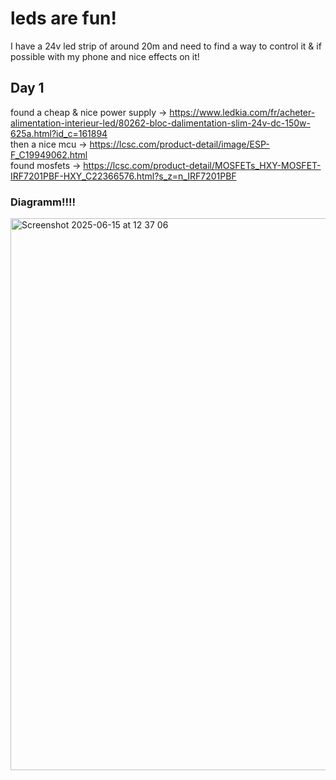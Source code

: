 # leds are fun!

I have a 24v led strip of around 20m and need to find a way to control it & if possible with my phone and nice effects on it!

## Day 1

found a cheap & nice power supply -> https://www.ledkia.com/fr/acheter-alimentation-interieur-led/80262-bloc-dalimentation-slim-24v-dc-150w-625a.html?id_c=161894 \
then a nice mcu -> https://lcsc.com/product-detail/image/ESP-F_C19949062.html \
found mosfets -> https://lcsc.com/product-detail/MOSFETs_HXY-MOSFET-IRF7201PBF-HXY_C22366576.html?s_z=n_IRF7201PBF 

### Diagramm!!!!

<img width="883" alt="Screenshot 2025-06-15 at 12 37 06" src="https://github.com/user-attachments/assets/33b1b34c-7f43-4b17-afa3-86e872148372" />
